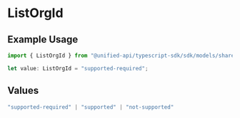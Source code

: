 # ListOrgId

## Example Usage

```typescript
import { ListOrgId } from "@unified-api/typescript-sdk/sdk/models/shared";

let value: ListOrgId = "supported-required";
```

## Values

```typescript
"supported-required" | "supported" | "not-supported"
```